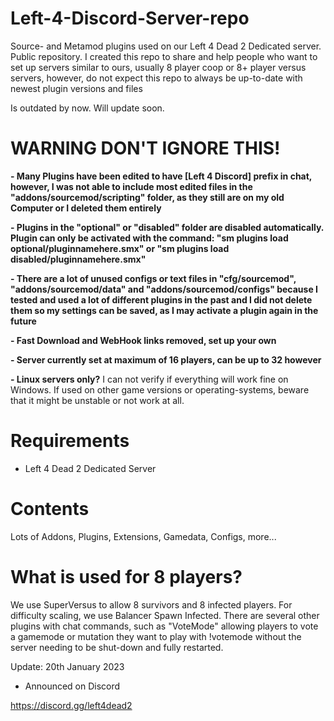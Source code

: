 # Left-4-Discord-Server-repo
Source- and Metamod plugins used on our Left 4 Dead 2 Dedicated server. Public repository.
I created this repo to share and help people who want to set up servers similar to ours, usually 8 player coop or 8+ player versus servers, however, do not expect this repo to always be up-to-date with newest plugin versions and files

Is outdated by now. Will update soon.

# **WARNING DON'T IGNORE THIS!** 
**- Many Plugins have been edited to have [Left 4 Discord] prefix in chat, however, I was not able to include most edited files in the "addons/sourcemod/scripting" folder, as they still are on my old Computer or I deleted them entirely**

**- Plugins in the "optional" or "disabled" folder are disabled automatically. Plugin can only be activated with the command: 
"sm plugins load optional/pluginnamehere.smx" 
or
"sm plugins load disabled/pluginnamehere.smx"**

**- There are a lot of unused configs or text files in "cfg/sourcemod", "addons/sourcemod/data" and "addons/sourcemod/configs" because I tested and used a lot of different plugins in the past and I did not delete them so my settings can be saved, as I may activate a plugin again in the future**

**- Fast Download and WebHook links removed, set up your own**

**- Server currently set at maximum of 16 players, can be up to 32 however**

**- Linux servers only?**
I can not verify if everything will work fine on Windows.
If used on other game versions or operating-systems, beware that it might be unstable or not work at all.

# **Requirements**
- Left 4 Dead 2 Dedicated Server

# **Contents**
Lots of Addons, Plugins, Extensions, Gamedata, Configs, more...

# **What is used for 8 players?**
We use SuperVersus to allow 8 survivors and 8 infected players. For difficulty scaling, we use Balancer Spawn Infected.
There are several other plugins with chat commands, such as "VoteMode" allowing players to vote a gamemode or mutation they want to play with !votemode without the server needing to be shut-down and fully restarted.

Update: 20th January 2023
- Announced on Discord

https://discord.gg/left4dead2
